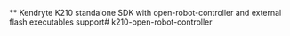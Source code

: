 ** Kendryte K210 standalone SDK with open-robot-controller and external flash executables support# k210-open-robot-controller

